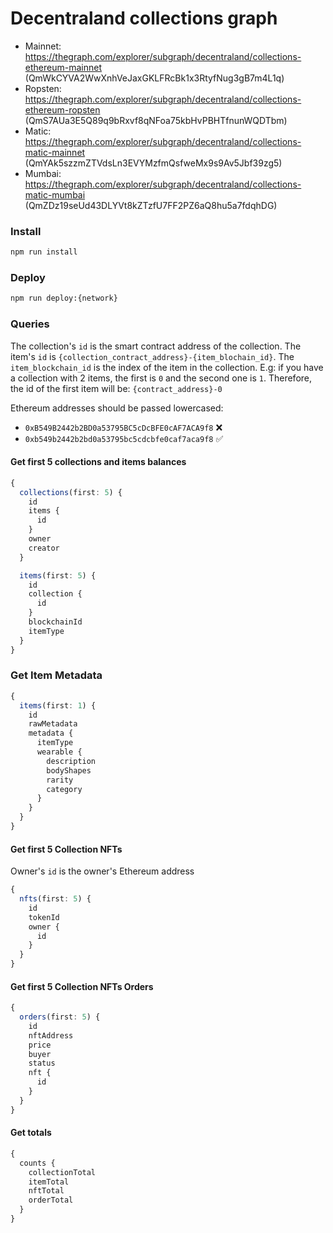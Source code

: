 # Decentraland collections graph

- Mainnet: https://thegraph.com/explorer/subgraph/decentraland/collections-ethereum-mainnet (QmWkCYVA2WwXnhVeJaxGKLFRcBk1x3RtyfNug3gB7m4L1q)
- Ropsten: https://thegraph.com/explorer/subgraph/decentraland/collections-ethereum-ropsten (QmS7AUa3E5Q89q9bRxvf8qNFoa75kbHvPBHTfnunWQDTbm)
- Matic: https://thegraph.com/explorer/subgraph/decentraland/collections-matic-mainnet (QmYAk5szzmZTVdsLn3EVYMzfmQsfweMx9s9Av5Jbf39zg5)
- Mumbai: https://thegraph.com/explorer/subgraph/decentraland/collections-matic-mumbai (QmZDz19seUd43DLYVt8kZTzfU7FF2PZ6aQ8hu5a7fdqhDG)

### Install

```bash
npm run install
```

### Deploy

```bash
npm run deploy:{network}
```

### Queries

The collection's `id` is the smart contract address of the collection.
The item's `id` is `{collection_contract_address}-{item_blochain_id}`. The `item_blockchain_id` is the index of the item in the collection. E.g: if you have a collection with 2 items, the first is `0` and the second one is `1`. Therefore, the id of the first item will be: `{contract_address}-0`

Ethereum addresses should be passed lowercased:

- `0xB549B2442b2BD0a53795BC5cDcBFE0cAF7ACA9f8` ❌
- `0xb549b2442b2bd0a53795bc5cdcbfe0caf7aca9f8` ✅

#### Get first 5 collections and items balances

```typescript
{
  collections(first: 5) {
    id
    items {
      id
    }
    owner
    creator
  }

  items(first: 5) {
    id
    collection {
      id
    }
    blockchainId
    itemType
  }
}
```

### Get Item Metadata

```typescript
{
  items(first: 1) {
    id
    rawMetadata
    metadata {
      itemType
      wearable {
        description
        bodyShapes
        rarity
        category
      }
    }
  }
}
```

#### Get first 5 Collection NFTs

Owner's `id` is the owner's Ethereum address

```typescript
{
  nfts(first: 5) {
    id
    tokenId
    owner {
      id
    }
  }
}
```

#### Get first 5 Collection NFTs Orders

```typescript
{
  orders(first: 5) {
    id
    nftAddress
    price
    buyer
    status
    nft {
      id
    }
  }
}
```

#### Get totals

```typescript
{
  counts {
    collectionTotal
    itemTotal
    nftTotal
    orderTotal
  }
}
```
